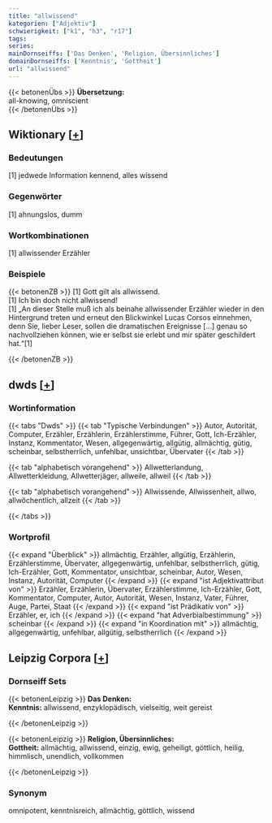 ```yaml
---
title: "allwissend"
kategorien: ["Adjektiv"]
schwierigkeit: ["k1", "h3", "r17"]
tags:
series:
mainDornseiffs: ['Das Denken', 'Religion, Übersinnliches']
domainDornseiffs: ['Kenntnis', 'Gottheit']
url: "allwissend"
---
```


{{< betonenÜbs >}}
**Übersetzung:**  
all-knowing, omniscient  
{{< /betonenÜbs >}}

## Wiktionary [[+](https://de.wiktionary.org/wiki/allwissend)]

### Bedeutungen
[1] jedwede Information kennend, alles wissend  

### Gegenwörter
[1] ahnungslos, dumm  

### Wortkombinationen
[1] allwissender Erzähler  

### Beispiele
{{< betonenZB >}}
[1] Gott gilt als allwissend.  
[1] Ich bin doch nicht allwissend!  
[1] „An dieser Stelle muß ich als beinahe allwissender Erzähler wieder in den Hintergrund treten und erneut den Blickwinkel Lucas Corsos einnehmen, denn Sie, lieber Leser, sollen die dramatischen Ereignisse […] genau so nachvollziehen können, wie er selbst sie erlebt und mir später geschildert hat.“[1]  

{{< /betonenZB >}}


## dwds [[+](https://www.dwds.de/wb/allwissend)]

### Wortinformation
{{< tabs "Dwds" >}}
{{< tab "Typische Verbindungen" >}}
Autor, Autorität, Computer, Erzähler, Erzählerin, Erzählerstimme, Führer, Gott, Ich-Erzähler, Instanz, Kommentator, Wesen, allgegenwärtig, allgütig, allmächtig, gütig, scheinbar, selbstherrlich, unfehlbar, unsichtbar, Übervater
{{< /tab >}}

{{< tab "alphabetisch vorangehend" >}}
Allwetterlandung, Allwetterkleidung, Allwetterjäger, allweile, allweil
{{< /tab >}}

{{< tab "alphabetisch vorangehend" >}}
Allwissende, Allwissenheit, allwo, allwöchentlich, allzeit
{{< /tab >}}

{{< /tabs >}}

### Wortprofil
{{< expand "Überblick" >}} allmächtig, Erzähler, allgütig, Erzählerin, Erzählerstimme, Übervater, allgegenwärtig, unfehlbar, selbstherrlich, gütig, Ich-Erzähler, Gott, Kommentator, unsichtbar, scheinbar, Autor, Wesen, Instanz, Autorität, Computer {{< /expand >}}
{{< expand "ist Adjektivattribut von" >}} Erzähler, Erzählerin, Übervater, Erzählerstimme, Ich-Erzähler, Gott, Kommentator, Computer, Autor, Autorität, Wesen, Instanz, Vater, Führer, Auge, Partei, Staat {{< /expand >}}
{{< expand "ist Prädikativ von" >}} Erzähler, er, ich {{< /expand >}}
{{< expand "hat Adverbialbestimmung" >}} scheinbar {{< /expand >}}
{{< expand "in Koordination mit" >}} allmächtig, allgegenwärtig, unfehlbar, allgütig, selbstherrlich {{< /expand >}}

## Leipzig Corpora [[+](https://corpora.uni-leipzig.de/en/res?word=allwissend&corpusId=deu_newscrawl-public_2018)]

### Dornseiff Sets
{{< betonenLeipzig >}}
**Das Denken:**  
**Kenntnis:** allwissend, enzyklopädisch, vielseitig, weit gereist  

{{< /betonenLeipzig >}}


{{< betonenLeipzig >}}
**Religion, Übersinnliches:**  
**Gottheit:** allmächtig, allwissend, einzig, ewig, geheiligt, göttlich, heilig, himmlisch, unendlich, vollkommen  

{{< /betonenLeipzig >}}

### Synonym
omnipotent, kenntnisreich, allmächtig, göttlich, wissend

